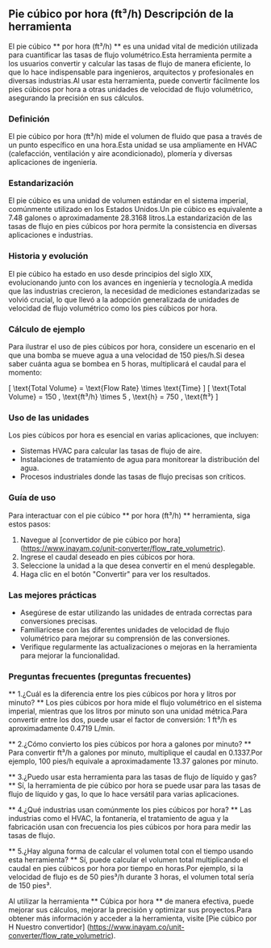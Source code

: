 ## Pie cúbico por hora (ft³/h) Descripción de la herramienta

El pie cúbico ** por hora (ft³/h) ** es una unidad vital de medición utilizada para cuantificar las tasas de flujo volumétrico.Esta herramienta permite a los usuarios convertir y calcular las tasas de flujo de manera eficiente, lo que lo hace indispensable para ingenieros, arquitectos y profesionales en diversas industrias.Al usar esta herramienta, puede convertir fácilmente los pies cúbicos por hora a otras unidades de velocidad de flujo volumétrico, asegurando la precisión en sus cálculos.

### Definición
El pie cúbico por hora (ft³/h) mide el volumen de fluido que pasa a través de un punto específico en una hora.Esta unidad se usa ampliamente en HVAC (calefacción, ventilación y aire acondicionado), plomería y diversas aplicaciones de ingeniería.

### Estandarización
El pie cúbico es una unidad de volumen estándar en el sistema imperial, comúnmente utilizado en los Estados Unidos.Un pie cúbico es equivalente a 7.48 galones o aproximadamente 28.3168 litros.La estandarización de las tasas de flujo en pies cúbicos por hora permite la consistencia en diversas aplicaciones e industrias.

### Historia y evolución
El pie cúbico ha estado en uso desde principios del siglo XIX, evolucionando junto con los avances en ingeniería y tecnología.A medida que las industrias crecieron, la necesidad de mediciones estandarizadas se volvió crucial, lo que llevó a la adopción generalizada de unidades de velocidad de flujo volumétrico como los pies cúbicos por hora.

### Cálculo de ejemplo
Para ilustrar el uso de pies cúbicos por hora, considere un escenario en el que una bomba se mueve agua a una velocidad de 150 pies/h.Si desea saber cuánta agua se bombea en 5 horas, multiplicará el caudal para el momento:

\[ \text{Total Volume} = \text{Flow Rate} \times \text{Time} \]
\[ \text{Total Volume} = 150 \, \text{ft³/h} \times 5 \, \text{h} = 750 \, \text{ft³} \]

### Uso de las unidades
Los pies cúbicos por hora es esencial en varias aplicaciones, que incluyen:
- Sistemas HVAC para calcular las tasas de flujo de aire.
- Instalaciones de tratamiento de agua para monitorear la distribución del agua.
- Procesos industriales donde las tasas de flujo precisas son críticos.

### Guía de uso
Para interactuar con el pie cúbico ** por hora (ft³/h) ** herramienta, siga estos pasos:
1. Navegue al [convertidor de pie cúbico por hora] (https://www.inayam.co/unit-converter/flow_rate_volumetric).
2. Ingrese el caudal deseado en pies cúbicos por hora.
3. Seleccione la unidad a la que desea convertir en el menú desplegable.
4. Haga clic en el botón "Convertir" para ver los resultados.

### Las mejores prácticas
- Asegúrese de estar utilizando las unidades de entrada correctas para conversiones precisas.
- Familiarícese con las diferentes unidades de velocidad de flujo volumétrico para mejorar su comprensión de las conversiones.
- Verifique regularmente las actualizaciones o mejoras en la herramienta para mejorar la funcionalidad.

### Preguntas frecuentes (preguntas frecuentes)

** 1.¿Cuál es la diferencia entre los pies cúbicos por hora y litros por minuto? **
Los pies cúbicos por hora mide el flujo volumétrico en el sistema imperial, mientras que los litros por minuto son una unidad métrica.Para convertir entre los dos, puede usar el factor de conversión: 1 ft³/h es aproximadamente 0.4719 L/min.

** 2.¿Cómo convierto los pies cúbicos por hora a galones por minuto? **
Para convertir ft³/h a galones por minuto, multiplique el caudal en 0.1337.Por ejemplo, 100 pies/h equivale a aproximadamente 13.37 galones por minuto.

** 3.¿Puedo usar esta herramienta para las tasas de flujo de líquido y gas? **
Sí, la herramienta de pie cúbico por hora se puede usar para las tasas de flujo de líquido y gas, lo que lo hace versátil para varias aplicaciones.

** 4.¿Qué industrias usan comúnmente los pies cúbicos por hora? **
Las industrias como el HVAC, la fontanería, el tratamiento de agua y la fabricación usan con frecuencia los pies cúbicos por hora para medir las tasas de flujo.

** 5.¿Hay alguna forma de calcular el volumen total con el tiempo usando esta herramienta? **
Sí, puede calcular el volumen total multiplicando el caudal en pies cúbicos por hora por tiempo en horas.Por ejemplo, si la velocidad de flujo es de 50 pies³/h durante 3 horas, el volumen total sería de 150 pies³.

Al utilizar la herramienta ** Cúbica por hora ** de manera efectiva, puede mejorar sus cálculos, mejorar la precisión y optimizar sus proyectos.Para obtener más información y acceder a la herramienta, visite [Pie cúbico por H Nuestro convertidor] (https://www.inayam.co/unit-converter/flow_rate_volumetric).